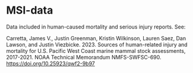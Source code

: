 # MSI-data
Data included in human-caused mortality and serious injury reports. See:

Carretta, James V., Justin Greenman, Kristin Wilkinson, Lauren Saez, Dan Lawson, and Justin Viezbicke. 2023. Sources of human-related injury and mortality for U.S. Pacific West Coast marine mammal stock assessments, 2017-2021. NOAA Technical Memorandum NMFS-SWFSC-690. https://doi.org/10.25923/qwf2-9b97
